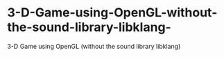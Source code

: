 # 3-D-Game-using-OpenGL-without-the-sound-library-libklang-
3-D Game using OpenGL (without the sound library libklang)
